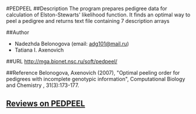 #PEDPEEL
##Description
The program prepares pedigree data for calculation of Elston-Stewarts' likelihood function. It finds an optimal way to peel a pedigree and returns text file containing 7 description arrays

##Author
* Nadezhda Belonogova (email: adg101@mail.ru)
* Tatiana I. Axenovich

##URL
http://mga.bionet.nsc.ru/soft/pedpeel/

##Reference
Belonogova, Axenovich (2007), "Optimal peeling order for pedigrees with incomplete genotypic information", Computational Biology and Chemistry , 31(3):173-177.


## [Reviews on PEDPEEL](https://github.com/gaow/genetic-analysis-software/issues/389)